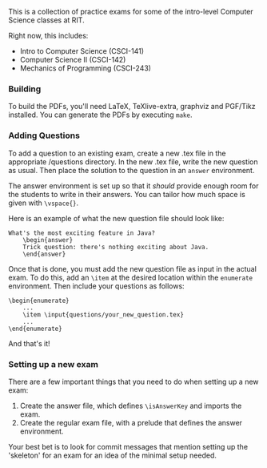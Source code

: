 This is a collection of practice exams for some of the intro-level Computer Science classes at RIT.

Right now, this includes:

- Intro to Computer Science (CSCI-141)
- Computer Science II (CSCI-142)
- Mechanics of Programming (CSCI-243)


### Building
To build the PDFs, you'll need LaTeX, TeXlive-extra, graphviz and PGF/Tikz installed.
You can generate the PDFs by executing ```make```.


### Adding Questions
To add a question to an existing exam, create a new .tex file in the appropriate /questions directory.
In the new .tex file, write the new question as usual.
Then place the solution to the question in an ```answer``` environment.

The answer environment is set up so that it *should* provide enough room for the students to write in their answers.
You can tailor how much space is given with ```\vspace{}```.

Here is an example of what the new question file should look like:

    What's the most exciting feature in Java?
        \begin{answer}
        Trick question: there's nothing exciting about Java.
        \end{answer}

Once that is done, you must add the new question file as input in the actual exam.
To do this, add an ```\item``` at the desired location within the ```enumerate``` environment.
Then include your questions as follows:

	\begin{enumerate}
		...
		\item \input{questions/your_new_question.tex}
		...
	\end{enumerate}

And that's it!


### Setting up a new exam
There are a few important things that you need to do when setting up a new exam:

1. Create the answer file, which defines ```\isAnswerKey``` and imports the exam.
2. Create the regular exam file, with a prelude that defines the answer environment.

Your best bet is to look for commit messages that mention setting up the
'skeleton' for an exam for an idea of the minimal setup needed.

